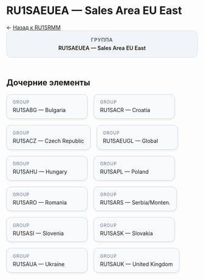 # RU1SAEUEA — Sales Area EU East
<p class="cc-breadcrumb">← <a href='../../level_03/RU1SRMM/'>Назад к RU1SRMM</a></p>
<style>
.cc-container { display: flex; flex-direction: column; gap: 1.5rem; }
.cc-breadcrumb { margin: 0; }
.cc-parent { padding: 1rem 1.25rem; border-radius: 12px; background: #f1f5f9; border: 1px solid #d8dee9; text-align: center; font-weight: 600; }
.cc-parent .cc-tag { font-size: 0.8rem; text-transform: uppercase; color: #475569; letter-spacing: 0.06em; }
.cc-children { display: flex; flex-wrap: wrap; gap: 1rem; }
.cc-tile { display: block; min-width: 180px; padding: 0.85rem 1rem; border-radius: 12px; border: 1px solid #d1d5db; background: #ffffff; box-shadow: 0 2px 4px rgba(15, 23, 42, 0.08); transition: transform 0.1s ease, box-shadow 0.1s ease; color: inherit; text-decoration: none; }
.cc-tile:hover { transform: translateY(-2px); box-shadow: 0 6px 12px rgba(15, 23, 42, 0.15); }
.cc-tile-leaf { background: #f8fafc; }
.cc-tag { font-size: 0.7rem; color: #64748b; text-transform: uppercase; letter-spacing: 0.08em; margin-bottom: 0.3rem; }
.cc-person { margin-top: 0.35rem; font-size: 0.8rem; color: #1f2937; }
</style>
<div class='cc-container'>
  <div class='cc-parent'>
    <div class='cc-tag'>Группа</div>
    <div>RU1SAEUEA — Sales Area EU East</div>
  </div>
  <div>
    <h2>Дочерние элементы</h2>
<div class='cc-children'><div class='cc-tile cc-tile-leaf'><div class='cc-tag'>GROUP</div><div>RU1SABG — Bulgaria</div></div><div class='cc-tile cc-tile-leaf'><div class='cc-tag'>GROUP</div><div>RU1SACR — Croatia</div></div><div class='cc-tile cc-tile-leaf'><div class='cc-tag'>GROUP</div><div>RU1SACZ — Czech Republic</div></div><div class='cc-tile cc-tile-leaf'><div class='cc-tag'>GROUP</div><div>RU1SAEUGL — Global</div></div><div class='cc-tile cc-tile-leaf'><div class='cc-tag'>GROUP</div><div>RU1SAHU — Hungary</div></div><div class='cc-tile cc-tile-leaf'><div class='cc-tag'>GROUP</div><div>RU1SAPL — Poland</div></div><div class='cc-tile cc-tile-leaf'><div class='cc-tag'>GROUP</div><div>RU1SARO — Romania</div></div><div class='cc-tile cc-tile-leaf'><div class='cc-tag'>GROUP</div><div>RU1SARS — Serbia/Monten.</div></div><div class='cc-tile cc-tile-leaf'><div class='cc-tag'>GROUP</div><div>RU1SASI — Slovenia</div></div><div class='cc-tile cc-tile-leaf'><div class='cc-tag'>GROUP</div><div>RU1SASK — Slovakia</div></div><div class='cc-tile cc-tile-leaf'><div class='cc-tag'>GROUP</div><div>RU1SAUA — Ukraine</div></div><div class='cc-tile cc-tile-leaf'><div class='cc-tag'>GROUP</div><div>RU1SAUK — United Kingdom</div></div></div>
  </div>
</div>

